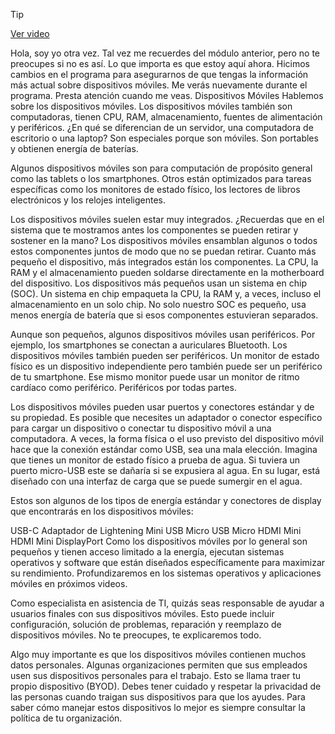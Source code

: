 > [!TIP]  
> [Ver video](https://youtu.be/uAOP2hi5V8U)


Hola, soy yo otra vez. Tal vez me recuerdes del módulo anterior, pero no te preocupes si no es así. Lo que importa es que estoy aquí ahora. Hicimos cambios en el programa para asegurarnos de que tengas la información más actual sobre dispositivos móviles. Me verás nuevamente durante el programa. Presta atención cuando me veas.
Dispositivos Móviles
Hablemos sobre los dispositivos móviles. Los dispositivos móviles también son computadoras, tienen CPU, RAM, almacenamiento, fuentes de alimentación y periféricos. ¿En qué se diferencian de un servidor, una computadora de escritorio o una laptop? Son especiales porque son móviles. Son portables y obtienen energía de baterías.

Algunos dispositivos móviles son para computación de propósito general como las tablets o los smartphones. Otros están optimizados para tareas específicas como los monitores de estado físico, los lectores de libros electrónicos y los relojes inteligentes.

Los dispositivos móviles suelen estar muy integrados. ¿Recuerdas que en el sistema que te mostramos antes los componentes se pueden retirar y sostener en la mano? Los dispositivos móviles ensamblan algunos o todos estos componentes juntos de modo que no se puedan retirar. Cuanto más pequeño el dispositivo, más integrados están los componentes. La CPU, la RAM y el almacenamiento pueden soldarse directamente en la motherboard del dispositivo. Los dispositivos más pequeños usan un sistema en chip (SOC). Un sistema en chip empaqueta la CPU, la RAM y, a veces, incluso el almacenamiento en un solo chip. No solo nuestro SOC es pequeño, usa menos energía de batería que si esos componentes estuvieran separados.

Aunque son pequeños, algunos dispositivos móviles usan periféricos. Por ejemplo, los smartphones se conectan a auriculares Bluetooth. Los dispositivos móviles también pueden ser periféricos. Un monitor de estado físico es un dispositivo independiente pero también puede ser un periférico de tu smartphone. Ese mismo monitor puede usar un monitor de ritmo cardíaco como periférico. Periféricos por todas partes.

Los dispositivos móviles pueden usar puertos y conectores estándar y de su propiedad. Es posible que necesites un adaptador o conector específico para cargar un dispositivo o conectar tu dispositivo móvil a una computadora. A veces, la forma física o el uso previsto del dispositivo móvil hace que la conexión estándar como USB, sea una mala elección. Imagina que tienes un monitor de estado físico a prueba de agua. Si tuviera un puerto micro-USB este se dañaría si se expusiera al agua. En su lugar, está diseñado con una interfaz de carga que se puede sumergir en el agua.

Estos son algunos de los tipos de energía estándar y conectores de display que encontrarás en los dispositivos móviles:

USB-C
Adaptador de Lightening
Mini USB
Micro USB
Micro HDMI
Mini HDMI
Mini DisplayPort
Como los dispositivos móviles por lo general son pequeños y tienen acceso limitado a la energía, ejecutan sistemas operativos y software que están diseñados específicamente para maximizar su rendimiento. Profundizaremos en los sistemas operativos y aplicaciones móviles en próximos videos.

Como especialista en asistencia de TI, quizás seas responsable de ayudar a usuarios finales con sus dispositivos móviles. Esto puede incluir configuración, solución de problemas, reparación y reemplazo de dispositivos móviles. No te preocupes, te explicaremos todo.

Algo muy importante es que los dispositivos móviles contienen muchos datos personales. Algunas organizaciones permiten que sus empleados usen sus dispositivos personales para el trabajo. Esto se llama traer tu propio dispositivo (BYOD). Debes tener cuidado y respetar la privacidad de las personas cuando traigan sus dispositivos para que los ayudes. Para saber cómo manejar estos dispositivos lo mejor es siempre consultar la política de tu organización.
